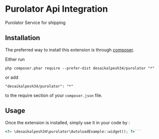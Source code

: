 Purolator Api Integration
=========================
Purolator Service for shipping

Installation
------------

The preferred way to install this extension is through [composer](http://getcomposer.org/download/).

Either run

```
php composer.phar require --prefer-dist desaikalpesh34/purolator "*"
```

or add

```
"desaikalpesh34/purolator": "*"
```

to the require section of your `composer.json` file.


Usage
-----

Once the extension is installed, simply use it in your code by  :

```php
<?= \desaikalpesh34\purolator\AutoloadExample::widget(); ?>```